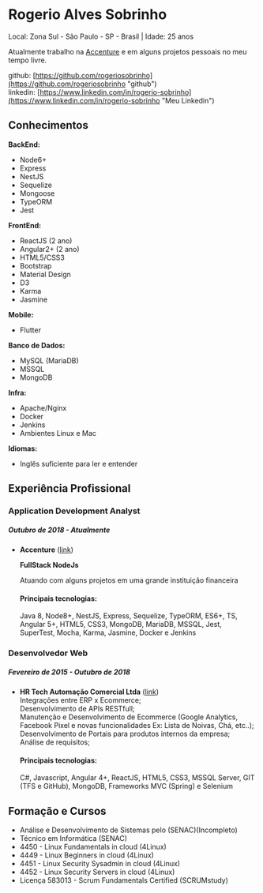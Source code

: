 # Rogerio Alves Sobrinho

Local: Zona Sul - São Paulo - SP - Brasil | Idade: 25 anos

Atualmente trabalho na [Accenture](https://www.accenture.com/br-pt "Link") e em alguns projetos pessoais no meu tempo livre.

github: [https://github.com/rogeriosobrinho](https://github.com/rogeriosobrinho "github")  
linkedin: [https://www.linkedin.com/in/rogerio-sobrinho](https://www.linkedin.com/in/rogerio-sobrinho "Meu Linkedin")  

## Conhecimentos

**BackEnd:**
* Node6+
* Express
* NestJS
* Sequelize
* Mongoose
* TypeORM
* Jest

**FrontEnd:**
* ReactJS (2 ano)
* Angular2+ (2 ano)
* HTML5/CSS3
* Bootstrap
* Material Design
* D3
* Karma
* Jasmine

**Mobile:**
* Flutter

**Banco de Dados:**
* MySQL (MariaDB)
* MSSQL
* MongoDB

**Infra:**
* Apache/Nginx
* Docker
* Jenkins
* Ambientes Linux e Mac

**Idiomas:**
* Inglês suficiente para ler e entender

## Experiência Profissional 

### Application Development Analyst
##### Outubro de 2018 - Atualmente
* **Accenture** ([link](https://www.accenture.com/br-pt "Accenture"))

  **FullStack NodeJs**
  
  Atuando com alguns projetos em uma grande instituição financeira
  
  #### Principais tecnologias:
  Java 8, Node8+, NestJS, Express, Sequelize, TypeORM, ES6+, TS, Angular 5+, HTML5, CSS3, MongoDB, MariaDB, MSSQL, Jest, SuperTest, Mocha, Karma, Jasmine, Docker e Jenkins

### Desenvolvedor Web
##### Fevereiro de 2015 - Outubro de 2018
* **HR Tech Automação Comercial Ltda** ([link](http://hrtech.com.br "HRTech"))  
  Integrações entre ERP x Ecommerce;  
  Desenvolvimento de APIs RESTfull;  
  Manutenção e Desenvolvimento de Ecommerce (Google Analytics, Facebook Pixel e novas funcionalidades Ex: Lista de Noivas, Chá, etc..);  
  Desenvolvimento de Portais para produtos internos da empresa;  
  Análise de requisitos;
  
  #### Principais tecnologias:
  C#, Javascript, Angular 4+, ReactJS, HTML5, CSS3, MSSQL Server, GIT (TFS e GitHub), MongoDB, Frameworks MVC (Spring) e Selenium
  
## Formação e Cursos

* Análise e Desenvolvimento de Sistemas pelo (SENAC)(Incompleto)  
* Técnico em Informática (SENAC)  
* 4450 - Linux Fundamentals in cloud (4Linux)  
* 4449 - Linux Beginners in cloud (4Linux)  
* 4451 - Linux Security Sysadmin in cloud (4Linux)  
* 4452 - Linux Security Servers in cloud (4Linux)  
* Licença 583013 - Scrum Fundamentals Certified (SCRUMstudy)  
